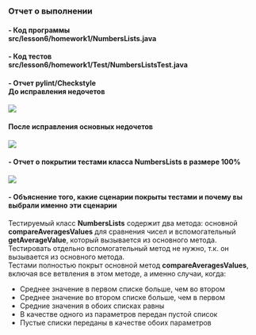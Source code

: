 ### Отчет о выполнении
#### - Код программы <br> src/lesson6/homework1/NumbersLists.java

#### - Код тестов <br> src/lesson6/homework1/Test/NumbersListsTest.java

#### - Отчет pylint/Checkstyle <br> До исправления недочетов 
![](checkstyleVronge.jpg)
#### После исправления основных недочетов
![](checkstyleCorrect.jpg)

#### - Отчет о покрытии тестами класса NumbersLists в размере 100%
![](testCoverage.jpg)

#### - Объяснение того, какие сценарии покрыты тестами и почему вы выбрали именно эти сценарии
Тестируемый класс **NumbersLists** содержит два метода: основной **compareAveragesValues** для сравнения чисел и вспомогательный **getAverageValue**, 
который вызывается из основного метода.
<br>Тестировать отдельно вспомогательный метод не нужно, т.к. он вызывается из основного метода.
<br>Тестами полностью покрыт основной метод **compareAveragesValues**, включая все ветвления в этом методе, а именно случаи, когда:
- Среднее значение в первом списке больше, чем во втором
- Среднее значение во втором списке больше, чем в первом
- Средние значения в обоих списках равны
- В качестве одного из параметров передан пустой список
- Пустые списки переданы в качестве обоих параметров
